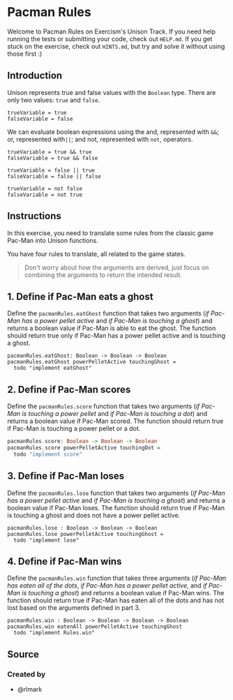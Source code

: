 # Pacman Rules

Welcome to Pacman Rules on Exercism's Unison Track.
If you need help running the tests or submitting your code, check out `HELP.md`.
If you get stuck on the exercise, check out `HINTS.md`, but try and solve it without using those first :)

## Introduction

Unison represents true and false values with the `Boolean` type. There are only two values: `true` and `false`.

```unison
trueVariable = true
falseVariable = false
```

We can evaluate boolean expressions using the and, represented with `&&`; or, represented with`||`; and not, represented with `not`, operators.

```unison
trueVariable = true && true
falseVariable = true && false

trueVariable = false || true
falseVariable = false || false

trueVariable = not false
falseVariable = not true
```

## Instructions

In this exercise, you need to translate some rules from the classic game Pac-Man into Unison functions.

You have four rules to translate, all related to the game states.

> Don't worry about how the arguments are derived, just focus on combining the arguments to return the intended result.

## 1. Define if Pac-Man eats a ghost

Define the `pacmanRules.eatGhost` function that takes two arguments (_if Pac-Man has a power pellet active_ and _if Pac-Man is touching a ghost_) and returns a boolean value if Pac-Man is able to eat the ghost. The function should return true only if Pac-Man has a power pellet active and is touching a ghost.

```unison
pacmanRules.eatGhost: Boolean -> Boolean -> Boolean
pacmanRules.eatGhost powerPelletActive touchingGhost =
  todo "implement eatGhost"
```

## 2. Define if Pac-Man scores

Define the `pacmanRules.score` function that takes two arguments (_if Pac-Man is touching a power pellet_ and _if Pac-Man is touching a dot_) and returns a boolean value if Pac-Man scored. The function should return true if Pac-Man is touching a power pellet or a dot.

```haskell
pacmanRules.score: Boolean -> Boolean -> Boolean
pacmanRules.score powerPelletActive touchingDot =
  todo "implement score"
```

## 3. Define if Pac-Man loses

Define the `pacmanRules.lose` function that takes two arguments (_if Pac-Man has a power pellet active_ and _if Pac-Man is touching a ghost_) and returns a boolean value if Pac-Man loses. The function should return true if Pac-Man is touching a ghost and does not have a power pellet active.

```unison
pacmanRules.lose : Boolean -> Boolean -> Boolean
pacmanRules.lose powerPelletActive touchingGhost =
  todo "implement lose"
```

## 4. Define if Pac-Man wins

Define the `pacmanRules.win` function that takes three arguments (_if Pac-Man has eaten all of the dots_, _if Pac-Man has a power pellet active_, and _if Pac-Man is touching a ghost_) and returns a boolean value if Pac-Man wins. The function should return true if Pac-Man has eaten all of the dots and has not lost based on the arguments defined in part 3.

```unison
pacmanRules.win : Boolean -> Boolean -> Boolean -> Boolean
pacmanRules.win eatenAll powerPelletActive touchingGhost
  todo "implement Rules.win"
```

## Source

### Created by

- @rlmark